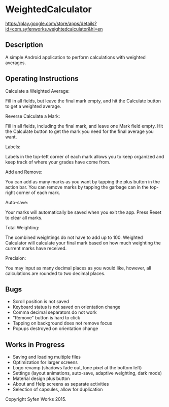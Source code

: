 # WeightedCalculator
https://play.google.com/store/apps/details?id=com.syfenworks.weightedcalculator&hl=en

Description
-----------
A simple Android application to perform calculations with weighted averages.

Operating Instructions
----------------------
Calculate a Weighted Average:

Fill in all fields, but leave the final mark empty,
and hit the Calculate button to get a weighted average.

Reverse Calculate a Mark:

Fill in all fields, including the final mark, and leave one Mark field empty.
Hit the Calculate button to get the mark you need for the final average you want.

Labels:

Labels in the top-left corner of each mark allows you to keep organized
and keep track of where your grades have come from.

Add and Remove:

You can add as many marks as you want by tapping the plus button in the action bar.
You can remove marks by tapping the garbage can in the top-right corner of each mark.

Auto-save:

Your marks will automatically be saved when you exit the app.
Press Reset to clear all marks.

Total Weighting:

The combined weightings do not have to add up to 100.
Weighted Calculator will calculate your final mark based on how much weighting
the current marks have received.

Precision:

You may input as many decimal places as you would like,
however, all calculations are rounded to two decimal places.

Bugs
----
- Scroll position is not saved
- Keyboard status is not saved on orientation change
- Comma decimal separators do not work
- "Remove" button is hard to click
- Tapping on background does not remove focus
- Popups destroyed on orientation change

Works in Progress
-----------------
- Saving and loading multiple files
- Optimization for larger screens
- Logo revamp (shadows fade out, lone pixel at the bottom left)
- Settings (layout animations, auto-save, adaptive weighting, dark mode)
- Material design plus button
- About and Help screens as separate activities
- Selection of capsules, allow for duplication

Copyright Syfen Works 2015.
